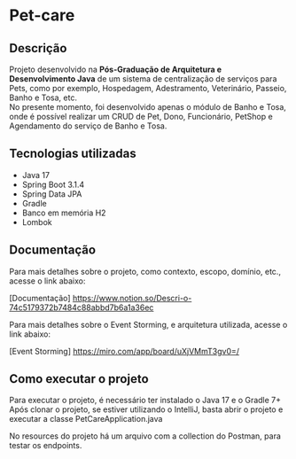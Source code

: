 # Pet-care
## Descrição
Projeto desenvolvido na **Pós-Graduação de Arquitetura e Desenvolvimento Java** de um sistema de centralização de serviços 
para Pets, como por exemplo, Hospedagem, Adestramento, Veterinário, Passeio, Banho e Tosa, etc. </br>
No presente momento, foi desenvolvido apenas o módulo de Banho e Tosa, onde é possível realizar um CRUD de Pet, Dono, Funcionário, PetShop e Agendamento do serviço de Banho e Tosa.

## Tecnologias utilizadas
- Java 17
- Spring Boot 3.1.4
- Spring Data JPA
- Gradle
- Banco em memória H2
- Lombok

## Documentação

Para mais detalhes sobre o projeto, como contexto, escopo, domínio, etc.,
acesse o link abaixo: </br>

[Documentação] https://www.notion.so/Descri-o-74c5179372b7484c88abbd7b6a1a36ec

Para mais detalhes sobre o Event Storming, e arquitetura utilizada, acesse o link abaixo: </br>

[Event Storming] https://miro.com/app/board/uXjVMmT3gv0=/

## Como executar o projeto

Para executar o projeto, é necessário ter instalado o Java 17 e o Gradle 7+ </br>
Após clonar o projeto, se estiver utilizando o IntelliJ, basta abrir o projeto e executar a classe PetCareApplication.java </br>

No resources do projeto há um arquivo com a collection do Postman, para testar os endpoints. </br>
